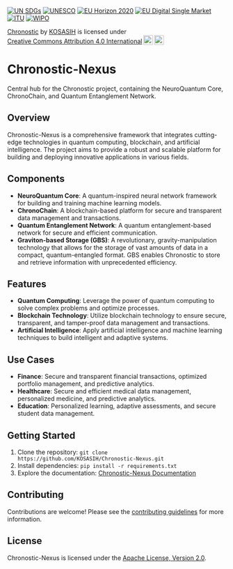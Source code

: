 [![UN SDGs](https://img.shields.io/badge/UN_SDGs-2030-blue)](https://www.un.org/sustainabledevelopment/)
[![UNESCO](https://img.shields.io/badge/UNESCO-Education_Science_Culture-blue)](https://www.unesco.org/)
[![EU Horizon 2020](https://img.shields.io/badge/EU_Horizon_2020-Innovation_Research-blue)](https://ec.europa.eu/programmes/horizon2020/)
[![EU Digital Single Market](https://img.shields.io/badge/EU_Digital_Single_Market-Digital_Economy-blue)](https://ec.europa.eu/digital-single-market/)
[![ITU](https://img.shields.io/badge/ITU-International_Cooperation-blue)](https://www.itu.int/)
[![WIPO](https://img.shields.io/badge/WIPO-Intellectual_Property_Innovation-blue)](https://www.wipo.int/)

<p xmlns:cc="http://creativecommons.org/ns#" xmlns:dct="http://purl.org/dc/terms/"><a property="dct:title" rel="cc:attributionURL" href="https://github.com/KOSASIH/Chronostic-Nexus">Chronostic</a> by <a rel="cc:attributionURL dct:creator" property="cc:attributionName" href="https://www.linkedin.com/in/kosasih-81b46b5a">KOSASIH</a> is licensed under <a href="https://creativecommons.org/licenses/by/4.0/?ref=chooser-v1" target="_blank" rel="license noopener noreferrer" style="display:inline-block;">Creative Commons Attribution 4.0 International<img style="height:22px!important;margin-left:3px;vertical-align:text-bottom;" src="https://mirrors.creativecommons.org/presskit/icons/cc.svg?ref=chooser-v1" alt=""><img style="height:22px!important;margin-left:3px;vertical-align:text-bottom;" src="https://mirrors.creativecommons.org/presskit/icons/by.svg?ref=chooser-v1" alt=""></a></p>

# Chronostic-Nexus
Central hub for the Chronostic project, containing the NeuroQuantum Core, ChronoChain, and Quantum Entanglement Network.

## Overview

Chronostic-Nexus is a comprehensive framework that integrates cutting-edge technologies in quantum computing, blockchain, and artificial intelligence. The project aims to provide a robust and scalable platform for building and deploying innovative applications in various fields.

## Components

*   **NeuroQuantum Core**: A quantum-inspired neural network framework for building and training machine learning models.
*   **ChronoChain**: A blockchain-based platform for secure and transparent data management and transactions.
*   **Quantum Entanglement Network**: A quantum entanglement-based network for secure and efficient communication.
*   **Graviton-based Storage (GBS)**: A revolutionary, gravity-manipulation technology that allows for the storage of vast amounts of data in a compact, quantum-entangled format. GBS enables Chronostic to store and retrieve information with unprecedented efficiency.

## Features

*   **Quantum Computing**: Leverage the power of quantum computing to solve complex problems and optimize processes.
*   **Blockchain Technology**: Utilize blockchain technology to ensure secure, transparent, and tamper-proof data management and transactions.
*   **Artificial Intelligence**: Apply artificial intelligence and machine learning techniques to build intelligent and adaptive systems.

## Use Cases

*   **Finance**: Secure and transparent financial transactions, optimized portfolio management, and predictive analytics.
*   **Healthcare**: Secure and efficient medical data management, personalized medicine, and predictive analytics.
*   **Education**: Personalized learning, adaptive assessments, and secure student data management.

## Getting Started

1.  Clone the repository: `git clone https://github.com/KOSASIH/Chronostic-Nexus.git`
2.  Install dependencies: `pip install -r requirements.txt`
3.  Explore the documentation: [Chronostic-Nexus Documentation](https://chronostic-nexus.readthedocs.io/en/latest/)

## Contributing

Contributions are welcome! Please see the [contributing guidelines](https://chronostic-nexus.readthedocs.io/en/latest/contributing.html) for more information.

## License

Chronostic-Nexus is licensed under the [Apache License, Version 2.0](https://www.apache.org/licenses/LICENSE-2.0).

